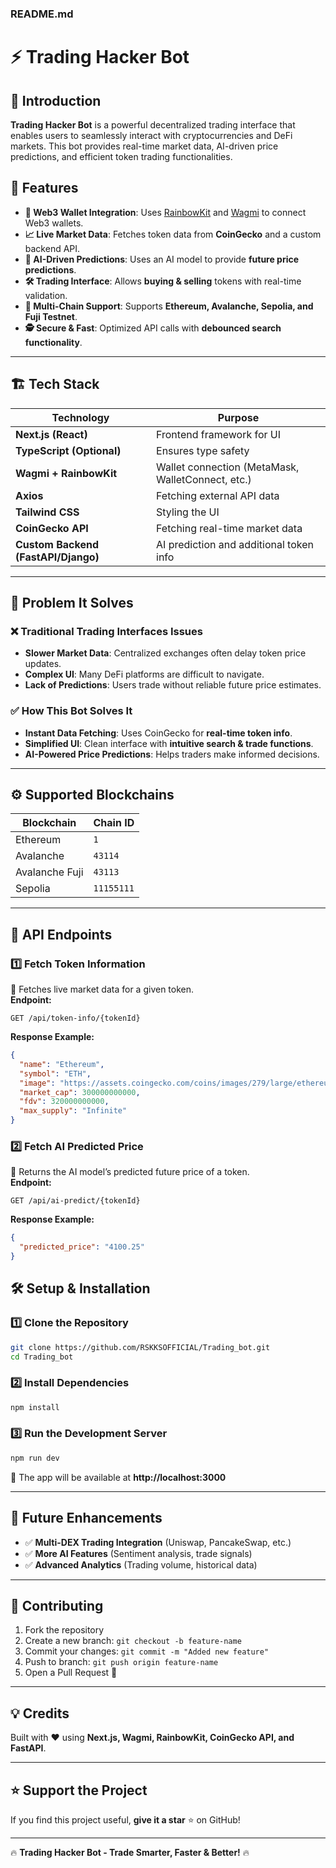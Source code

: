 ### README.md  

# ⚡ Trading Hacker Bot  

## 📌 Introduction  
**Trading Hacker Bot** is a powerful decentralized trading interface that enables users to seamlessly interact with cryptocurrencies and DeFi markets. This bot provides real-time market data, AI-driven price predictions, and efficient token trading functionalities.  

## 🚀 Features  
- **🔗 Web3 Wallet Integration**: Uses [RainbowKit](https://www.rainbowkit.com/) and [Wagmi](https://wagmi.sh/) to connect Web3 wallets.  
- **📈 Live Market Data**: Fetches token data from **CoinGecko** and a custom backend API.  
- **🤖 AI-Driven Predictions**: Uses an AI model to provide **future price predictions**.  
- **🛠️ Trading Interface**: Allows **buying & selling** tokens with real-time validation.  
- **📡 Multi-Chain Support**: Supports **Ethereum, Avalanche, Sepolia, and Fuji Testnet**.  
- **🕵️ Secure & Fast**: Optimized API calls with **debounced search functionality**.  

---

## 🏗️ Tech Stack  

| Technology | Purpose |
|------------|---------|
| **Next.js (React)** | Frontend framework for UI |
| **TypeScript (Optional)** | Ensures type safety |
| **Wagmi + RainbowKit** | Wallet connection (MetaMask, WalletConnect, etc.) |
| **Axios** | Fetching external API data |
| **Tailwind CSS** | Styling the UI |
| **CoinGecko API** | Fetching real-time market data |
| **Custom Backend (FastAPI/Django)** | AI prediction and additional token info |

---

## 🎯 Problem It Solves  
### ❌ Traditional Trading Interfaces Issues  
- **Slower Market Data**: Centralized exchanges often delay token price updates.  
- **Complex UI**: Many DeFi platforms are difficult to navigate.  
- **Lack of Predictions**: Users trade without reliable future price estimates.  

### ✅ How This Bot Solves It  
- **Instant Data Fetching**: Uses CoinGecko for **real-time token info**.  
- **Simplified UI**: Clean interface with **intuitive search & trade functions**.  
- **AI-Powered Price Predictions**: Helps traders make informed decisions.  

---

## ⚙️ Supported Blockchains  

| Blockchain | Chain ID |
|------------|---------|
| Ethereum | `1` |
| Avalanche | `43114` |
| Avalanche Fuji | `43113` |
| Sepolia | `11155111` |

---

## 📡 API Endpoints  

### 1️⃣ Fetch Token Information  
📌 Fetches live market data for a given token.  
**Endpoint:**  
```
GET /api/token-info/{tokenId}
```
**Response Example:**  
```json
{
  "name": "Ethereum",
  "symbol": "ETH",
  "image": "https://assets.coingecko.com/coins/images/279/large/ethereum.png",
  "market_cap": 300000000000,
  "fdv": 320000000000,
  "max_supply": "Infinite"
}
```

### 2️⃣ Fetch AI Predicted Price  
📌 Returns the AI model’s predicted future price of a token.  
**Endpoint:**  
```
GET /api/ai-predict/{tokenId}
```
**Response Example:**  
```json
{
  "predicted_price": "4100.25"
}
```


## 🛠️ Setup & Installation  

### 1️⃣ Clone the Repository  
```bash
git clone https://github.com/RSKKSOFFICIAL/Trading_bot.git
cd Trading_bot
```

### 2️⃣ Install Dependencies  
```bash
npm install
```

### 3️⃣ Run the Development Server  
```bash
npm run dev
```
🚀 The app will be available at **http://localhost:3000**

---

## 🚀 Future Enhancements  
- ✅ **Multi-DEX Trading Integration** (Uniswap, PancakeSwap, etc.)  
- ✅ **More AI Features** (Sentiment analysis, trade signals)  
- ✅ **Advanced Analytics** (Trading volume, historical data)  

---

## 🤝 Contributing  
1. Fork the repository  
2. Create a new branch: `git checkout -b feature-name`  
3. Commit your changes: `git commit -m "Added new feature"`  
4. Push to branch: `git push origin feature-name`  
5. Open a Pull Request 🚀  

---

## 💡 Credits  
Built with ❤️ using **Next.js, Wagmi, RainbowKit, CoinGecko API, and FastAPI**.  

---

## ⭐ Support the Project  
If you find this project useful, **give it a star** ⭐ on GitHub!  

---

🔥 **Trading Hacker Bot - Trade Smarter, Faster & Better!** 🔥
